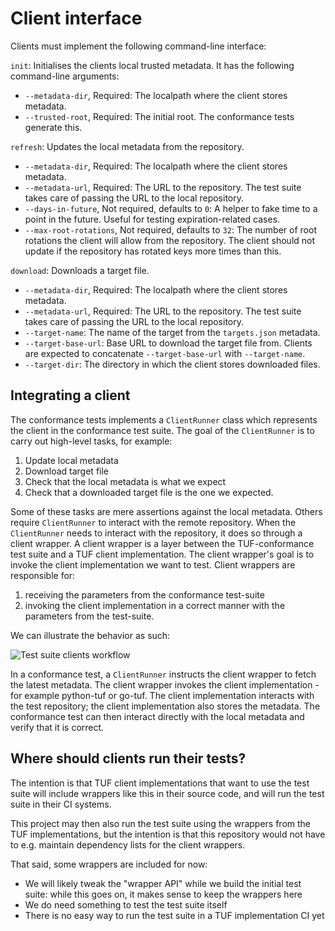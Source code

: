# Client interface

Clients must implement the following command-line interface:

`init`: Initialises the clients local trusted metadata. It has the following command-line arguments:
- `--metadata-dir`, Required: The localpath where the client stores metadata.
- `--trusted-root`, Required: The initial root. The conformance tests generate this.

`refresh`: Updates the local metadata from the repository.
- `--metadata-dir`, Required: The localpath where the client stores metadata.
- `--metadata-url`, Required: The URL to the repository. The test suite takes care of passing the URL to the local repository.
- `--days-in-future`, Not required, defaults to `0`: A helper to fake time to a point in the future. Useful for testing expiration-related cases.
- `--max-root-rotations`, Not required, defaults to `32`: The number of root rotations the client will allow from the repository. The client should not update if the repository has rotated keys more times than this.

`download`: Downloads a target file.
- `--metadata-dir`, Required: The localpath where the client stores metadata.
- `--metadata-url`, Required: The URL to the repository. The test suite takes care of passing the URL to the local repository.
- `--target-name`: The name of the target from the `targets.json` metadata.
- `--target-base-url`: Base URL to download the target file from. Clients are expected to concatenate `--target-base-url` with `--target-name`.
- `--target-dir`: The directory in which the client stores downloaded files.

## Integrating a client

The conformance tests implements a `ClientRunner` class which represents the client in the conformance test suite. The goal of the `ClientRunner` is to carry out high-level tasks, for example:

1. Update local metadata
2. Download target file
3. Check that the local metadata is what we expect
4. Check that a downloaded target file is the one we expected.

Some of these tasks are mere assertions against the local metadata. Others require `ClientRunner` to interact with the remote repository. When the `ClientRunner` needs to interact with the repository, it does so through a client wrapper. A client wrapper is a layer between the TUF-conformance test suite and a TUF client implementation. The client wrapper's goal is to invoke the client implementation we want to test. Client wrappers are responsible for:

1. receiving the parameters from the conformance test-suite
2. invoking the client implementation in a correct manner with the parameters from the test-suite.

We can illustrate the behavior as such:

![Test suite clients workflow](../media/conformance-test-client-workflow.png)

In a conformance test, a `ClientRunner` instructs the client wrapper to fetch the latest metadata. The client wrapper invokes the client implementation - for example python-tuf or go-tuf. The client implementation interacts with the test repository; the client implementation also stores the metadata. The conformance test can then interact directly with the local metadata and verify that it is correct. 

## Where should clients run their tests?

The intention is that TUF client implementations that want to use the test suite will include wrappers like this in their source code, and will run the test suite in their CI systems.

This project may then also run the test suite using the wrappers from the TUF implementations, but the intention is that this repository would not have to e.g. maintain dependency lists for the client wrappers.

That said, some wrappers are included for now:
* We will likely tweak the "wrapper API" while we build the initial test suite: while this goes on, it makes
  sense to keep the wrappers here
* We do need something to test the test suite itself
* There is no easy way to run the test suite in a TUF implementation CI yet